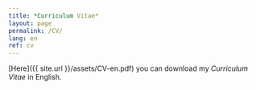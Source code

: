 ```yaml
---
title: *Curriculum Vitae*
layout: page
permalink: /CV/
lang: en
ref: cv
---
```


[Here]({{ site.url }}/assets/CV-en.pdf) you can download my *Curriculum Vitae* in English.

